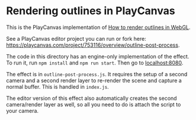 # Rendering outlines in PlayCanvas

This is the PlayCanvas implementation of [How to render outlines in WebGL](https://omar-shehata.medium.com/how-to-render-outlines-in-webgl-8253c14724f9).

See a PlayCanvas editor project you can run or fork here: https://playcanvas.com/project/753116/overview/outline-post-process. 

The code in this directory has an engine-only implementation of the effect. To run it, run `npm install` and `npm run start`. Then go to [localhost:8080](http://localhost:8080).

The effect is in `outline-post-process.js`. It requires the setup of a second camera and a second render layer to re-render the scene and capture a normal buffer. This is handled in `index.js`. 

The editor version of this effect also automatically creates the second camera/render layer as well, so all you need to do is attach the script to your camera.